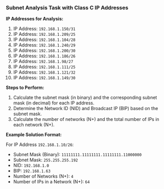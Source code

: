 ### Subnet Analysis Task with Class C IP Addresses

**IP Addresses for Analysis:**

1.  IP Address: `192.168.1.150/31`
2.  IP Address: `192.168.1.209/25`
3.  IP Address: `192.168.1.104/28`
4.  IP Address: `192.168.1.240/29`
5.  IP Address: `192.168.1.200/30`
6.  IP Address: `192.168.1.186/26`
7.  IP Address: `192.168.1.98/27`
8.  IP Address: `192.168.1.111/25`
9.  IP Address: `192.168.1.121/32`
10. IP Address: `192.168.1.149/30`

**Steps to Perform:**
1. Calculate the subnet mask (in binary) and the corresponding subnet mask (in decimal) for each IP address.
2. Determine the Network ID (NID) and Broadcast IP (BIP) based on the subnet mask.
3. Calculate the number of networks (N+) and the total number of IPs in each network (N+).

**Example Solution Format:**

For IP Address `192.168.1.10/26`:
- Subnet Mask (Binary): `11111111.11111111.11111111.11000000`
- Subnet Mask: `255.255.255.192`
- NID: `192.168.1.0`
- BIP: `192.168.1.63`
- Number of Networks (N+): `4`
- Number of IPs in a Network (N+): `64`
